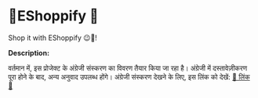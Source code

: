# 🛒EShoppify 🛒

Shop it with EShoppify 😉🛒!

**Description:**

वर्तमान में, इस प्रोजेक्ट के अंग्रेजी संस्करण का विवरण तैयार किया जा रहा है। अंग्रेजी में दस्तावेज़ीकरण पूरा होने के बाद, अन्य अनुवाद उपलब्ध होंगे। अंग्रेजी संस्करण देखने के लिए, इस लिंक को देखें: [🔗 लिंक 🔗](../English/ReadMe.md)
